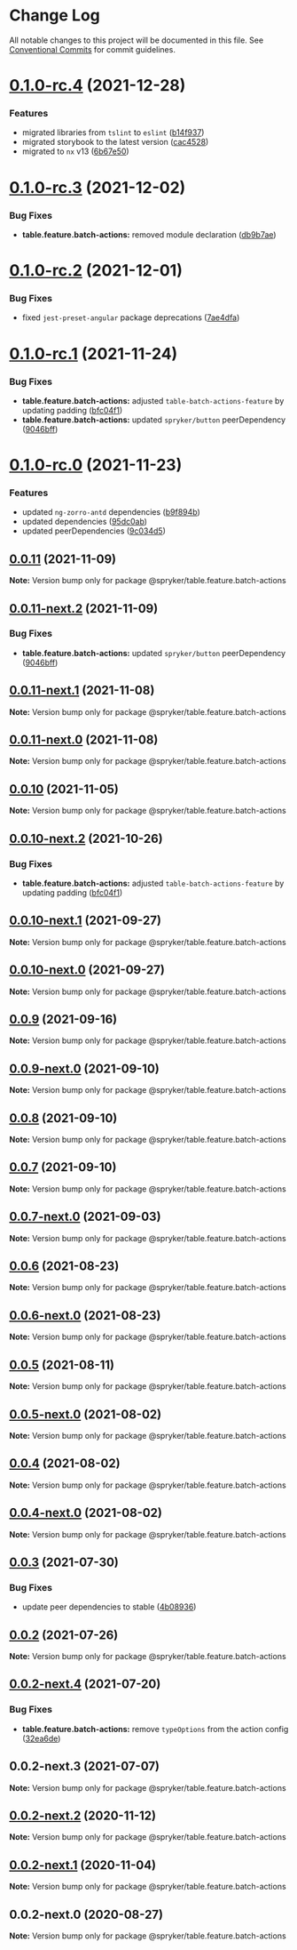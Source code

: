 # Change Log

All notable changes to this project will be documented in this file.
See [Conventional Commits](https://conventionalcommits.org) for commit guidelines.

# [0.1.0-rc.4](https://github.com/spryker/ui-components/compare/@spryker/table.feature.batch-actions@0.1.0-rc.3...@spryker/table.feature.batch-actions@0.1.0-rc.4) (2021-12-28)


### Features

* migrated libraries from `tslint` to `eslint` ([b14f937](https://github.com/spryker/ui-components/commit/b14f937bfd7803341e6626dd491484aa4d9b1344))
* migrated storybook to the latest version ([cac4528](https://github.com/spryker/ui-components/commit/cac45288f9644fc20c4cff6b4a658a74130fbe2e))
* migrated to `nx` v13 ([6b67e50](https://github.com/spryker/ui-components/commit/6b67e504a2ff8e8a840f70e12aae056c31698b47))





# [0.1.0-rc.3](https://github.com/spryker/ui-components/compare/@spryker/table.feature.batch-actions@0.1.0-rc.2...@spryker/table.feature.batch-actions@0.1.0-rc.3) (2021-12-02)


### Bug Fixes

* **table.feature.batch-actions:** removed module declaration ([db9b7ae](https://github.com/spryker/ui-components/commit/db9b7ae0ca6eb9356eb4cd851033914311cb5733))





# [0.1.0-rc.2](https://github.com/spryker/ui-components/compare/@spryker/table.feature.batch-actions@0.1.0-rc.1...@spryker/table.feature.batch-actions@0.1.0-rc.2) (2021-12-01)


### Bug Fixes

* fixed `jest-preset-angular` package deprecations ([7ae4dfa](https://github.com/spryker/ui-components/commit/7ae4dfa3e60b243490e2ccc50db4f2ffee0b8ab9))





# [0.1.0-rc.1](https://github.com/spryker/ui-components/compare/@spryker/table.feature.batch-actions@0.1.0-rc.0...@spryker/table.feature.batch-actions@0.1.0-rc.1) (2021-11-24)


### Bug Fixes

* **table.feature.batch-actions:** adjusted `table-batch-actions-feature` by updating padding ([bfc04f1](https://github.com/spryker/ui-components/commit/bfc04f120b80de93a33d652391137a7ad22c316d))
* **table.feature.batch-actions:** updated `spryker/button` peerDependency ([9046bff](https://github.com/spryker/ui-components/commit/9046bff4d81d65bd54c30db7b81c64fe8cf54ea5))





# [0.1.0-rc.0](https://github.com/spryker/ui-components/compare/@spryker/table.feature.batch-actions@0.0.10-next.1...@spryker/table.feature.batch-actions@0.1.0-rc.0) (2021-11-23)


### Features

* updated `ng-zorro-antd` dependencies ([b9f894b](https://github.com/spryker/ui-components/commit/b9f894b5c6dd3e469bc8e0f01e251bb29e20e92d))
* updated dependencies ([95dc0ab](https://github.com/spryker/ui-components/commit/95dc0ab04dd4612dc2476ed2b487aee7c7304497))
* updated peerDependencies ([9c034d5](https://github.com/spryker/ui-components/commit/9c034d5d972cbeb9fd90135dd901521b9877247e))





## [0.0.11](https://github.com/spryker/ui-components/compare/@spryker/table.feature.batch-actions@0.0.11-next.2...@spryker/table.feature.batch-actions@0.0.11) (2021-11-09)

**Note:** Version bump only for package @spryker/table.feature.batch-actions





## [0.0.11-next.2](https://github.com/spryker/ui-components/compare/@spryker/table.feature.batch-actions@0.0.11-next.1...@spryker/table.feature.batch-actions@0.0.11-next.2) (2021-11-09)


### Bug Fixes

* **table.feature.batch-actions:** updated `spryker/button` peerDependency ([9046bff](https://github.com/spryker/ui-components/commit/9046bff4d81d65bd54c30db7b81c64fe8cf54ea5))





## [0.0.11-next.1](https://github.com/spryker/ui-components/compare/@spryker/table.feature.batch-actions@0.0.10...@spryker/table.feature.batch-actions@0.0.11-next.1) (2021-11-08)

**Note:** Version bump only for package @spryker/table.feature.batch-actions





## [0.0.11-next.0](https://github.com/spryker/zed-gui/compare/@spryker/table.feature.batch-actions@0.0.10-next.2...@spryker/table.feature.batch-actions@0.0.11-next.0) (2021-11-08)

**Note:** Version bump only for package @spryker/table.feature.batch-actions





## [0.0.10](https://github.com/spryker/ui-components/compare/@spryker/table.feature.batch-actions@0.0.10-next.2...@spryker/table.feature.batch-actions@0.0.10) (2021-11-05)

**Note:** Version bump only for package @spryker/table.feature.batch-actions





## [0.0.10-next.2](https://github.com/spryker/ui-components/compare/@spryker/table.feature.batch-actions@0.0.10-next.1...@spryker/table.feature.batch-actions@0.0.10-next.2) (2021-10-26)


### Bug Fixes

* **table.feature.batch-actions:** adjusted `table-batch-actions-feature` by updating padding ([bfc04f1](https://github.com/spryker/ui-components/commit/bfc04f120b80de93a33d652391137a7ad22c316d))





## [0.0.10-next.1](https://github.com/spryker/ui-components/compare/@spryker/table.feature.batch-actions@0.0.9...@spryker/table.feature.batch-actions@0.0.10-next.1) (2021-09-27)

**Note:** Version bump only for package @spryker/table.feature.batch-actions





## [0.0.10-next.0](https://github.com/spryker/zed-gui/compare/@spryker/table.feature.batch-actions@0.0.6...@spryker/table.feature.batch-actions@0.0.10-next.0) (2021-09-27)

**Note:** Version bump only for package @spryker/table.feature.batch-actions





## [0.0.9](https://github.com/spryker/ui-components/compare/@spryker/table.feature.batch-actions@0.0.9-next.0...@spryker/table.feature.batch-actions@0.0.9) (2021-09-16)

**Note:** Version bump only for package @spryker/table.feature.batch-actions





## [0.0.9-next.0](https://github.com/spryker/ui-components/compare/@spryker/table.feature.batch-actions@0.0.8...@spryker/table.feature.batch-actions@0.0.9-next.0) (2021-09-10)

**Note:** Version bump only for package @spryker/table.feature.batch-actions





## [0.0.8](https://github.com/spryker/ui-components/compare/@spryker/table.feature.batch-actions@0.0.7-next.0...@spryker/table.feature.batch-actions@0.0.8) (2021-09-10)

**Note:** Version bump only for package @spryker/table.feature.batch-actions





## [0.0.7](https://github.com/spryker/ui-components/compare/@spryker/table.feature.batch-actions@0.0.7-next.0...@spryker/table.feature.batch-actions@0.0.7) (2021-09-10)

**Note:** Version bump only for package @spryker/table.feature.batch-actions





## [0.0.7-next.0](https://github.com/spryker/ui-components/compare/@spryker/table.feature.batch-actions@0.0.6...@spryker/table.feature.batch-actions@0.0.7-next.0) (2021-09-03)

**Note:** Version bump only for package @spryker/table.feature.batch-actions





## [0.0.6](https://github.com/spryker/ui-components/compare/@spryker/table.feature.batch-actions@0.0.6-next.0...@spryker/table.feature.batch-actions@0.0.6) (2021-08-23)

**Note:** Version bump only for package @spryker/table.feature.batch-actions





## [0.0.6-next.0](https://github.com/spryker/ui-components/compare/@spryker/table.feature.batch-actions@0.0.5...@spryker/table.feature.batch-actions@0.0.6-next.0) (2021-08-23)

**Note:** Version bump only for package @spryker/table.feature.batch-actions





## [0.0.5](https://github.com/spryker/ui-components/compare/@spryker/table.feature.batch-actions@0.0.5-next.0...@spryker/table.feature.batch-actions@0.0.5) (2021-08-11)

**Note:** Version bump only for package @spryker/table.feature.batch-actions





## [0.0.5-next.0](https://github.com/spryker/ui-components/compare/@spryker/table.feature.batch-actions@0.0.4...@spryker/table.feature.batch-actions@0.0.5-next.0) (2021-08-02)

**Note:** Version bump only for package @spryker/table.feature.batch-actions





## [0.0.4](https://github.com/spryker/ui-components/compare/@spryker/table.feature.batch-actions@0.0.4-next.0...@spryker/table.feature.batch-actions@0.0.4) (2021-08-02)

**Note:** Version bump only for package @spryker/table.feature.batch-actions





## [0.0.4-next.0](https://github.com/spryker/ui-components/compare/@spryker/table.feature.batch-actions@0.0.3...@spryker/table.feature.batch-actions@0.0.4-next.0) (2021-08-02)

**Note:** Version bump only for package @spryker/table.feature.batch-actions





## [0.0.3](https://github.com/spryker/ui-components/compare/@spryker/table.feature.batch-actions@0.0.2...@spryker/table.feature.batch-actions@0.0.3) (2021-07-30)


### Bug Fixes

* update peer dependencies to stable ([4b08936](https://github.com/spryker/ui-components/commit/4b0893691360cf4bd66935aed24873266c98c4e4))





## [0.0.2](https://github.com/spryker/ui-components/compare/@spryker/table.feature.batch-actions@0.0.2-next.4...@spryker/table.feature.batch-actions@0.0.2) (2021-07-26)

**Note:** Version bump only for package @spryker/table.feature.batch-actions





## [0.0.2-next.4](https://github.com/spryker/ui-components/compare/@spryker/table.feature.batch-actions@0.0.2-next.3...@spryker/table.feature.batch-actions@0.0.2-next.4) (2021-07-20)


### Bug Fixes

* **table.feature.batch-actions:** remove `typeOptions` from the action config ([32ea6de](https://github.com/spryker/ui-components/commit/32ea6dec7e90faf8e89560201d8f2ceb0667e6e5))





## 0.0.2-next.3 (2021-07-07)

**Note:** Version bump only for package @spryker/table.feature.batch-actions





## [0.0.2-next.2](https://github.com/spryker/ui-components/compare/@spryker/table.feature.batch-actions@0.0.2-next.1...@spryker/table.feature.batch-actions@0.0.2-next.2) (2020-11-12)

**Note:** Version bump only for package @spryker/table.feature.batch-actions





## [0.0.2-next.1](https://github.com/spryker/ui-components/compare/@spryker/table.feature.batch-actions@0.0.2-next.0...@spryker/table.feature.batch-actions@0.0.2-next.1) (2020-11-04)

**Note:** Version bump only for package @spryker/table.feature.batch-actions





## 0.0.2-next.0 (2020-08-27)

**Note:** Version bump only for package @spryker/table.feature.batch-actions
